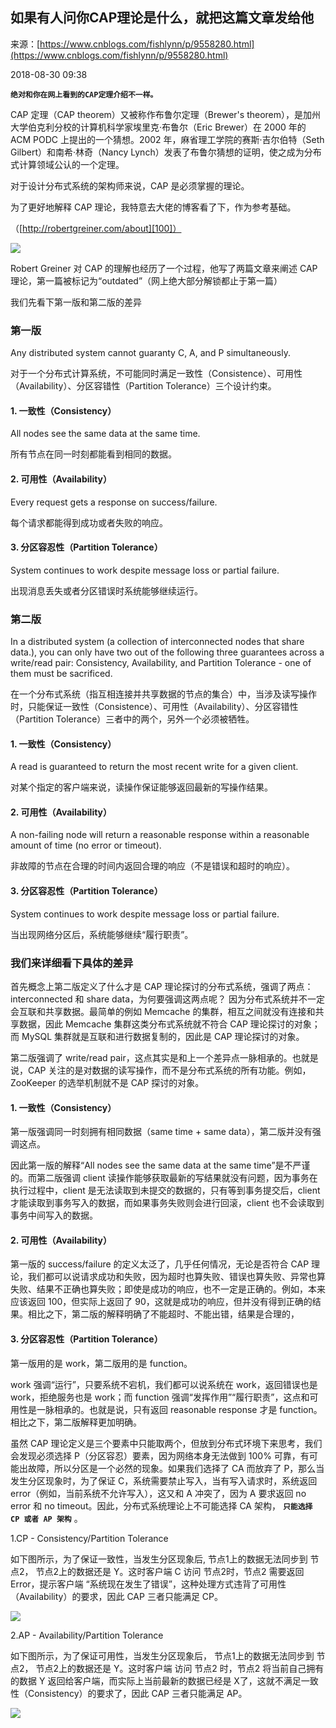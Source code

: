 ## 如果有人问你CAP理论是什么，就把这篇文章发给他

来源：[https://www.cnblogs.com/fishlynn/p/9558280.html](https://www.cnblogs.com/fishlynn/p/9558280.html)

2018-08-30 09:38

 **`绝对和你在网上看到的CAP定理介绍不一样。`** 

CAP 定理（CAP theorem）又被称作布鲁尔定理（Brewer's theorem），是加州大学伯克利分校的计算机科学家埃里克·布鲁尔（Eric Brewer）在 2000 年的 ACM PODC 上提出的一个猜想。2002 年，麻省理工学院的赛斯·吉尔伯特（Seth Gilbert）和南希·林奇（Nancy Lynch）发表了布鲁尔猜想的证明，使之成为分布式计算领域公认的一个定理。

对于设计分布式系统的架构师来说，CAP 是必须掌握的理论。

为了更好地解释 CAP 理论，我特意去大佬的博客看了下，作为参考基础。

（[http://robertgreiner.com/about][100]）

![][0]

Robert Greiner 对 CAP 的理解也经历了一个过程，他写了两篇文章来阐述 CAP 理论，第一篇被标记为“outdated”（网上绝大部分解锁都止于第一篇）

我们先看下第一版和第二版的差异


### 第一版

Any distributed system cannot guaranty C, A, and P simultaneously.

对于一个分布式计算系统，不可能同时满足一致性（Consistence）、可用性（Availability）、分区容错性（Partition Tolerance）三个设计约束。

#### 1. 一致性（Consistency）

All nodes see the same data at the same time.

所有节点在同一时刻都能看到相同的数据。

#### 2. 可用性（Availability）

Every request gets a response on success/failure.

每个请求都能得到成功或者失败的响应。

#### 3. 分区容忍性（Partition Tolerance）

System continues to work despite message loss or partial failure.

出现消息丢失或者分区错误时系统能够继续运行。

### 第二版

In a distributed system (a collection of interconnected nodes that share data.), you can only have two out of the following three guarantees across a write/read pair: Consistency, Availability, and Partition Tolerance - one of them must be sacrificed.

在一个分布式系统（指互相连接并共享数据的节点的集合）中，当涉及读写操作时，只能保证一致性（Consistence）、可用性（Availability）、分区容错性（Partition Tolerance）三者中的两个，另外一个必须被牺牲。

#### 1. 一致性（Consistency）

A read is guaranteed to return the most recent write for a given client.

对某个指定的客户端来说，读操作保证能够返回最新的写操作结果。

#### 2. 可用性（Availability）

A non-failing node will return a reasonable response within a reasonable amount of time (no error or timeout).

非故障的节点在合理的时间内返回合理的响应（不是错误和超时的响应）。

#### 3. 分区容忍性（Partition Tolerance）

System continues to work despite message loss or partial failure.

当出现网络分区后，系统能够继续“履行职责”。


### 我们来详细看下具体的差异

首先概念上第二版定义了什么才是 CAP 理论探讨的分布式系统，强调了两点：interconnected 和 share data，为何要强调这两点呢？ 因为分布式系统并不一定会互联和共享数据。最简单的例如 Memcache 的集群，相互之间就没有连接和共享数据，因此 Memcache 集群这类分布式系统就不符合 CAP 理论探讨的对象；而 MySQL 集群就是互联和进行数据复制的，因此是 CAP 理论探讨的对象。

第二版强调了 write/read pair，这点其实是和上一个差异点一脉相承的。也就是说，CAP 关注的是对数据的读写操作，而不是分布式系统的所有功能。例如，ZooKeeper 的选举机制就不是 CAP 探讨的对象。

#### 1. 一致性（Consistency）

第一版强调同一时刻拥有相同数据（same time + same data），第二版并没有强调这点。

因此第一版的解释“All nodes see the same data at the same time”是不严谨的。而第二版强调 client 读操作能够获取最新的写结果就没有问题，因为事务在执行过程中，client 是无法读取到未提交的数据的，只有等到事务提交后，client 才能读取到事务写入的数据，而如果事务失败则会进行回滚，client 也不会读取到事务中间写入的数据。

#### 2. 可用性（Availability）

第一版的 success/failure 的定义太泛了，几乎任何情况，无论是否符合 CAP 理论，我们都可以说请求成功和失败，因为超时也算失败、错误也算失败、异常也算失败、结果不正确也算失败；即使是成功的响应，也不一定是正确的。例如，本来应该返回 100，但实际上返回了 90，这就是成功的响应，但并没有得到正确的结果。相比之下，第二版的解释明确了不能超时、不能出错，结果是合理的，

#### 3. 分区容忍性（Partition Tolerance）

第一版用的是 work，第二版用的是 function。

work 强调“运行”，只要系统不宕机，我们都可以说系统在 work，返回错误也是 work，拒绝服务也是 work；而 function 强调“发挥作用”“履行职责”，这点和可用性是一脉相承的。也就是说，只有返回 reasonable response 才是 function。相比之下，第二版解释更加明确。

虽然 CAP 理论定义是三个要素中只能取两个，但放到分布式环境下来思考，我们会发现必须选择 P（分区容忍）要素，因为网络本身无法做到 100% 可靠，有可能出故障，所以分区是一个必然的现象。如果我们选择了 CA 而放弃了 P，那么当发生分区现象时，为了保证 C，系统需要禁止写入，当有写入请求时，系统返回 error（例如，当前系统不允许写入），这又和 A 冲突了，因为 A 要求返回 no error 和 no timeout。因此，分布式系统理论上不可能选择 CA 架构， **`只能选择 CP 或者 AP 架构`** 。

1.CP - Consistency/Partition Tolerance

如下图所示，为了保证一致性，当发生分区现象后, 节点1上的数据无法同步到 节点2， 节点2上的数据还是 Y。这时客户端 C 访问 节点2时，节点2 需要返回 Error，提示客户端 “系统现在发生了错误”，这种处理方式违背了可用性（Availability）的要求，因此 CAP 三者只能满足 CP。

![][1]

2.AP - Availability/Partition Tolerance

如下图所示，为了保证可用性，当发生分区现象后， 节点1上的数据无法同步到 节点2， 节点2上的数据还是 Y。这时客户端 访问 节点2 时，节点2 将当前自己拥有的数据 Y 返回给客户端，而实际上当前最新的数据已经是 X了，这就不满足一致性（Consistency）的要求了，因此 CAP 三者只能满足 AP。

![][2]

[0]: ./img/352885-20180830095719313-1303796461.jpg
[1]: ./img/352885-20180830093556898-1392086034.png
[2]: ./img/352885-20180830093611050-529146466.png
[100]: http://robertgreiner.com/about